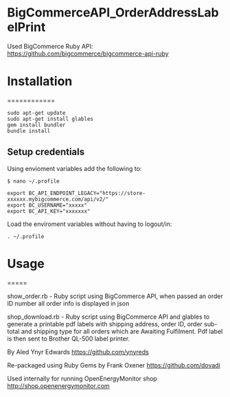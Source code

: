BigCommerceAPI_OrderAddressLabelPrint
=====================================
Used BigCommerce Ruby API: https://github.com/bigcommerce/bigcommerce-api-ruby

# Installation
============

```
sudo apt-get update
sudo apt-get install glables
gem install bundler
bundle install
```

## Setup credentials

Using envioment variables add the following to:

`$ nano ~/.profile`

```
export BC_API_ENDPOINT_LEGACY="https://store-xxxxxx.mybigcommerce.com/api/v2/"
export BC_USERNAME="xxxxx"
export BC_API_KEY="xxxxxxx"
```

Load the enviroment variables without having to logout/in:

`. ~/.profile`

# Usage
=====

show_order.rb - Ruby script using BigCommerce API, when passed an order ID number all order info is displayed in json


shop_download.rb - Ruby script using BigCommerce API and glables to generate a printable pdf labels with shipping address, order ID, order sub-total and shipping type for all orders which are Awaiting Fulfilment. Pdf label is then sent to Brother QL-500 label printer.


By Aled Ynyr Edwards
https://github.com/ynyreds

Re-packaged using Ruby Gems by Frank Oxener
https://github.com/dovadi

Used internally for running OpenEnergyMonitor shop
http://shop.openenergymonitor.com




